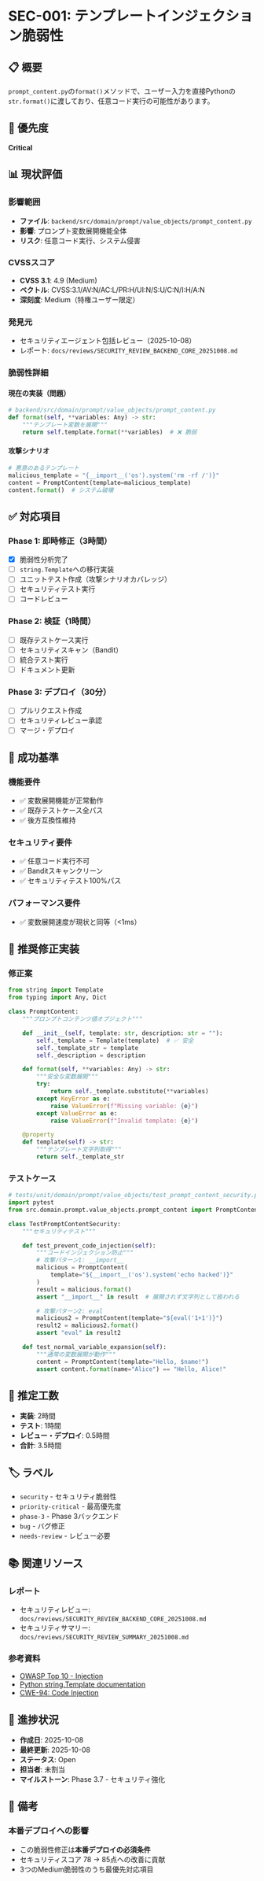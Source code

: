 # SEC-001: テンプレートインジェクション脆弱性

## 📋 概要

`prompt_content.py`の`format()`メソッドで、ユーザー入力を直接Pythonの`str.format()`に渡しており、任意コード実行の可能性があります。

## 🚨 優先度

**Critical**

## 📊 現状評価

### 影響範囲
- **ファイル**: `backend/src/domain/prompt/value_objects/prompt_content.py`
- **影響**: プロンプト変数展開機能全体
- **リスク**: 任意コード実行、システム侵害

### CVSSスコア
- **CVSS 3.1**: 4.9 (Medium)
- **ベクトル**: CVSS:3.1/AV:N/AC:L/PR:H/UI:N/S:U/C:N/I:H/A:N
- **深刻度**: Medium（特権ユーザー限定）

### 発見元
- セキュリティエージェント包括レビュー（2025-10-08）
- レポート: `docs/reviews/SECURITY_REVIEW_BACKEND_CORE_20251008.md`

### 脆弱性詳細

#### 現在の実装（問題）
```python
# backend/src/domain/prompt/value_objects/prompt_content.py
def format(self, **variables: Any) -> str:
    """テンプレート変数を展開"""
    return self.template.format(**variables)  # ❌ 脆弱
```

#### 攻撃シナリオ
```python
# 悪意のあるテンプレート
malicious_template = "{__import__('os').system('rm -rf /')}"
content = PromptContent(template=malicious_template)
content.format()  # システム破壊
```

## ✅ 対応項目

### Phase 1: 即時修正（3時間）
- [x] 脆弱性分析完了
- [ ] `string.Template`への移行実装
- [ ] ユニットテスト作成（攻撃シナリオカバレッジ）
- [ ] セキュリティテスト実行
- [ ] コードレビュー

### Phase 2: 検証（1時間）
- [ ] 既存テストケース実行
- [ ] セキュリティスキャン（Bandit）
- [ ] 統合テスト実行
- [ ] ドキュメント更新

### Phase 3: デプロイ（30分）
- [ ] プルリクエスト作成
- [ ] セキュリティレビュー承認
- [ ] マージ・デプロイ

## 🎯 成功基準

### 機能要件
- ✅ 変数展開機能が正常動作
- ✅ 既存テストケース全パス
- ✅ 後方互換性維持

### セキュリティ要件
- ✅ 任意コード実行不可
- ✅ Banditスキャンクリーン
- ✅ セキュリティテスト100%パス

### パフォーマンス要件
- ✅ 変数展開速度が現状と同等（<1ms）

## 🔧 推奨修正実装

### 修正案
```python
from string import Template
from typing import Any, Dict

class PromptContent:
    """プロンプトコンテンツ値オブジェクト"""

    def __init__(self, template: str, description: str = ""):
        self._template = Template(template)  # ✅ 安全
        self._template_str = template
        self._description = description

    def format(self, **variables: Any) -> str:
        """安全な変数展開"""
        try:
            return self._template.substitute(**variables)
        except KeyError as e:
            raise ValueError(f"Missing variable: {e}")
        except ValueError as e:
            raise ValueError(f"Invalid template: {e}")

    @property
    def template(self) -> str:
        """テンプレート文字列取得"""
        return self._template_str
```

### テストケース
```python
# tests/unit/domain/prompt/value_objects/test_prompt_content_security.py
import pytest
from src.domain.prompt.value_objects.prompt_content import PromptContent

class TestPromptContentSecurity:
    """セキュリティテスト"""

    def test_prevent_code_injection(self):
        """コードインジェクション防止"""
        # 攻撃パターン1: __import__
        malicious = PromptContent(
            template="${__import__('os').system('echo hacked')}"
        )
        result = malicious.format()
        assert "__import__" in result  # 展開されず文字列として扱われる

        # 攻撃パターン2: eval
        malicious2 = PromptContent(template="${eval('1+1')}")
        result2 = malicious2.format()
        assert "eval" in result2

    def test_normal_variable_expansion(self):
        """通常の変数展開が動作"""
        content = PromptContent(template="Hello, $name!")
        assert content.format(name="Alice") == "Hello, Alice!"
```

## 📅 推定工数

- **実装**: 2時間
- **テスト**: 1時間
- **レビュー・デプロイ**: 0.5時間
- **合計**: 3.5時間

## 🏷️ ラベル

- `security` - セキュリティ脆弱性
- `priority-critical` - 最高優先度
- `phase-3` - Phase 3バックエンド
- `bug` - バグ修正
- `needs-review` - レビュー必要

## 📚 関連リソース

### レポート
- セキュリティレビュー: `docs/reviews/SECURITY_REVIEW_BACKEND_CORE_20251008.md`
- セキュリティサマリー: `docs/reviews/SECURITY_REVIEW_SUMMARY_20251008.md`

### 参考資料
- [OWASP Top 10 - Injection](https://owasp.org/www-project-top-ten/)
- [Python string.Template documentation](https://docs.python.org/3/library/string.html#template-strings)
- [CWE-94: Code Injection](https://cwe.mitre.org/data/definitions/94.html)

## 🔄 進捗状況

- **作成日**: 2025-10-08
- **最終更新**: 2025-10-08
- **ステータス**: Open
- **担当者**: 未割当
- **マイルストーン**: Phase 3.7 - セキュリティ強化

## 📝 備考

### 本番デプロイへの影響
- この脆弱性修正は**本番デプロイの必須条件**
- セキュリティスコア 78 → 85点への改善に貢献
- 3つのMedium脆弱性のうち最優先対応項目

